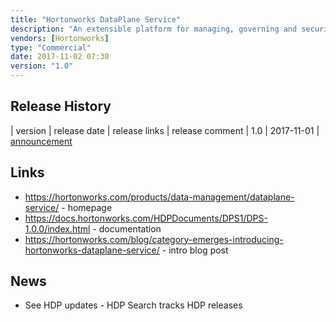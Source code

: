 ```yaml
---
title: "Hortonworks DataPlane Service"
description: "An extensible platform for managing, governing and securing data, with capabilities delivered through plugable services.  Includes three core capabiliies - the Data Services Catalog (allows plugable services to be registered and managed), Security Control (manages role based access control to information wihtin the platform and integration with LDAP for users and groups), and Data Source Integration (allows registration of data sources, with support currently limited to Ambari managed Hadoop clusters).  Currently supports two services - Data Lifecycle Manager (DLM) (a production ready service for replicating data between clusters, with initial support for Hive tables and HDFS snapshottable directories, but with future plans to support point in time backup and restore and automatic tiering of data) and Data Steward Services (DSS) (a technical preview service for creating data asset collections and for viewing information on data assets, including poperties, tags, schemas, lineage, security, access audit events and statistics, with statistics provided via a background data profiler, and with supported data assets currently limited to Hive tables).  Stated plan is for this to be a cloud service, however this is not currently generally available, and the documentation currently details installation steps for a local machine.  Has dependancies on Atlas (for Hive metadata), Ranger (for access audit logs) and Spark (for data profile computation).  First released in November 2017."
vendors: [Hortonworks]
type: "Commercial"
date: 2017-11-02 07:30
version: "1.0"
---
```

## Release History

| version | release date | release links | release comment
| 1.0 | 2017-11-01 | [announcement](https://hortonworks.com/blog/hdp-2-6-3-dataplane-service/)

## Links

* <https://hortonworks.com/products/data-management/dataplane-service/> - homepage
* <https://docs.hortonworks.com/HDPDocuments/DPS1/DPS-1.0.0/index.html> - documentation
* <https://hortonworks.com/blog/category-emerges-introducing-hortonworks-dataplane-service/> - intro blog post

## News

* See HDP updates - HDP Search tracks HDP releases